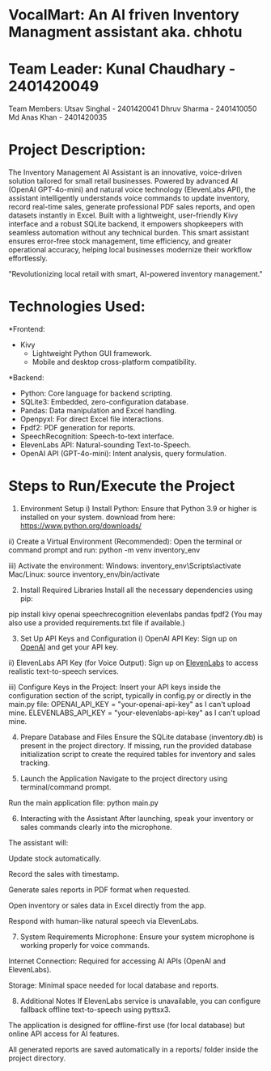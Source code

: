 # VocalMart: An AI friven Inventory Managment assistant aka. chhotu

# Team Leader: Kunal Chaudhary - 2401420049
Team Members:
Utsav Singhal - 2401420041 
Dhruv Sharma - 2401410050
Md Anas Khan - 2401420035


# Project Description:
The Inventory Management AI Assistant is an innovative, voice-driven solution tailored for small retail businesses. Powered by advanced AI (OpenAI GPT-4o-mini) and natural voice technology (ElevenLabs API), the assistant intelligently understands voice commands to update inventory, record real-time sales, generate professional PDF sales reports, and open datasets instantly in Excel. Built with a lightweight, user-friendly Kivy interface and a robust SQLite backend, it empowers shopkeepers with seamless automation without any technical burden. This smart assistant ensures error-free stock management, time efficiency, and greater operational accuracy, helping local businesses modernize their workflow effortlessly.

"Revolutionizing local retail with smart, AI-powered inventory management."


# Technologies Used:

*Frontend:
- Kivy
  - Lightweight Python GUI framework.
  - Mobile and desktop cross-platform compatibility.

*Backend:
- Python: Core language for backend scripting.
- SQLite3: Embedded, zero-configuration database.
- Pandas: Data manipulation and Excel handling.
- Openpyxl: For direct Excel file interactions.
- Fpdf2: PDF generation for reports.
- SpeechRecognition: Speech-to-text interface.
- ElevenLabs API: Natural-sounding Text-to-Speech.
- OpenAI API (GPT-4o-mini): Intent analysis, query formulation.


# Steps to Run/Execute the Project

1. Environment Setup
i) Install Python:
Ensure that Python 3.9 or higher is installed on your system.
download from here: https://www.python.org/downloads/

ii) Create a Virtual Environment (Recommended):
Open the terminal or command prompt and run:
python -m venv inventory_env

iii) Activate the environment:
Windows:
inventory_env\Scripts\activate
Mac/Linux:
source inventory_env/bin/activate


2. Install Required Libraries
Install all the necessary dependencies using pip:

pip install kivy openai speechrecognition elevenlabs pandas fpdf2
(You may also use a provided requirements.txt file if available.)

3. Set Up API Keys and Configuration
i) OpenAI API Key:
Sign up on [OpenAI](https://platform.openai.com/signup) and get your API key.

ii) ElevenLabs API Key (for Voice Output):
Sign up on [ElevenLabs](https://elevenlabs.io/) to access realistic text-to-speech services.

iii) Configure Keys in the Project:
Insert your API keys inside the configuration section of the script, typically in config.py or directly in the main.py file:
OPENAI_API_KEY = "your-openai-api-key" as I can't upload mine.
ELEVENLABS_API_KEY = "your-elevenlabs-api-key" as I can't upload mine.


4. Prepare Database and Files
Ensure the SQLite database (inventory.db) is present in the project directory.
If missing, run the provided database initialization script to create the required tables for inventory and sales tracking.


5. Launch the Application
Navigate to the project directory using terminal/command prompt.

Run the main application file:
python main.py

6. Interacting with the Assistant
After launching, speak your inventory or sales commands clearly into the microphone.

The assistant will:

Update stock automatically.

Record the sales with timestamp.

Generate sales reports in PDF format when requested.

Open inventory or sales data in Excel directly from the app.

Respond with human-like natural speech via ElevenLabs.

7. System Requirements
Microphone: Ensure your system microphone is working properly for voice commands.

Internet Connection: Required for accessing AI APIs (OpenAI and ElevenLabs).

Storage: Minimal space needed for local database and reports.

8. Additional Notes
If ElevenLabs service is unavailable, you can configure fallback offline text-to-speech using pyttsx3.

The application is designed for offline-first use (for local database) but online API access for AI features.

All generated reports are saved automatically in a reports/ folder inside the project directory.


